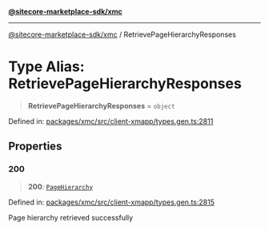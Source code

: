 [**@sitecore-marketplace-sdk/xmc**](../README.md)

***

[@sitecore-marketplace-sdk/xmc](../README.md) / RetrievePageHierarchyResponses

# Type Alias: RetrievePageHierarchyResponses

> **RetrievePageHierarchyResponses** = `object`

Defined in: [packages/xmc/src/client-xmapp/types.gen.ts:2811](https://github.com/Sitecore/sitecore-marketplace-sdk/blob/e87783cce9f115393973a45e109d17b99bf1df7e/packages/xmc/src/client-xmapp/types.gen.ts#L2811)

## Properties

### 200

> **200**: [`PageHierarchy`](PageHierarchy.md)

Defined in: [packages/xmc/src/client-xmapp/types.gen.ts:2815](https://github.com/Sitecore/sitecore-marketplace-sdk/blob/e87783cce9f115393973a45e109d17b99bf1df7e/packages/xmc/src/client-xmapp/types.gen.ts#L2815)

Page hierarchy retrieved successfully
